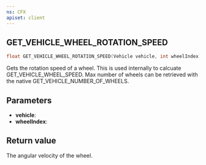 ```yaml
---
ns: CFX
apiset: client
---
```

## GET_VEHICLE_WHEEL_ROTATION_SPEED

```c
float GET_VEHICLE_WHEEL_ROTATION_SPEED(Vehicle vehicle, int wheelIndex);
```

Gets the rotation speed of a wheel.
This is used internally to calcuate GET_VEHICLE_WHEEL_SPEED.
Max number of wheels can be retrieved with the native GET_VEHICLE_NUMBER_OF_WHEELS.

## Parameters
* **vehicle**:
* **wheelIndex**:

## Return value
The angular velocity of the wheel.